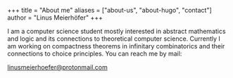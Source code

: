 +++
title = "About me"
aliases = ["about-us", "about-hugo", "contact"]
author = "Linus Meierhöfer"
+++

I am a computer science student mostly interested in abstract mathematics and logic and its connections to theoretical computer science. Currently I am working on compactness theorems in infinitary combinatorics and their connections to choice principles. You can reach me by mail: 

linusmeierhoefer@protonmail.com